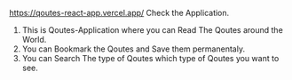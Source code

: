 https://qoutes-react-app.vercel.app/ Check the Application.

1. This is Qoutes-Application where you can Read The Qoutes around the World.
2. You can Bookmark the Qoutes and Save them permanentaly.
3. You can Search The type of Qoutes which type of Qoutes you want to see.

